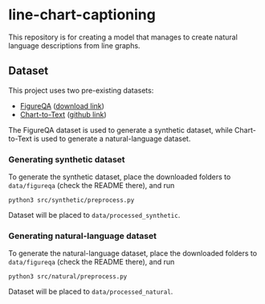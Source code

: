 # line-chart-captioning
This repository is for creating a model that manages to create natural language descriptions from line graphs.


## Dataset
This project uses two pre-existing datasets:
* [FigureQA](https://arxiv.org/abs/1710.07300) ([download link](https://www.microsoft.com/en-us/research/project/figureqa-dataset/))
* [Chart-to-Text](https://arxiv.org/abs/2010.09142) ([github link](https://github.com/JasonObeid/Chart2Text))

The FigureQA dataset is used to generate a synthetic dataset, while Chart-to-Text is used to generate a natural-language dataset.

### Generating synthetic dataset

To generate the synthetic dataset, place the downloaded folders to `data/figureqa` (check the README there), and run 

```python3 src/synthetic/preprocess.py```

Dataset will be placed to `data/processed_synthetic`.

### Generating natural-language dataset

To generate the natural-language dataset, place the downloaded folders to `data/figureqa` (check the README there), and run 

```python3 src/natural/preprocess.py```

Dataset will be placed to `data/processed_natural`.